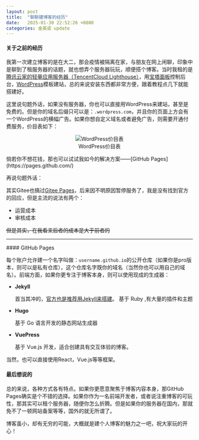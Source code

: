 ```yaml
---
layout: post
title:  "聊聊建博客的经历"
date:   2025-01-30 22:52:26 +0800
categories: 金英诺 update
---
```


#### 关于之前的经历

我第一次建立博客的是在大二，那会疫情被隔离在家，与朋友在网上闲聊，印象中是聊到了租服务器的话题，就也想弄个服务器玩玩，顺便搭个博客。当时我租的是[腾讯云家的轻量应用服务器（TencentCloud Lighthouse）](https://cloud.tencent.com/product/lighthouse)，用[宝塔面板](https://www.bt.cn/new/index.html)控制后台，[WordPress](https://cn.wordpress.org/)模板建站，总的来说安装东西都非常方便，跟着教程点几下就能搭建好。

这里说句题外话，如果没有服务器，你也可以直接用WordPress来建站，甚至是免费的。但是你的域名后缀只可以是：`.wordpress.com`，并且你的页面上方会有一个WordPress的横幅广告。如果你想自定义域名或者避免广告，则需要开通付费服务，价目表如下：

<figure style="text-align: center;">
    <img src="{{site.url}}\assets\WordPress价目表.png" alt="WordPress价目表">
    <figcaption>WordPress价目表</figcaption>
</figure>
倘若你不想花钱，那也可以试试我如今的解决方案——[GitHub Pages](https://pages.github.com/)

再说句题外话：

其实Gitee也搞过[Gitee Pages](https://gitee.com/help/articles/4136)，后来因不明原因暂停服务了，我是没有找到官方的回应，但是主流的说法有两个：

- 运营成本
- 审核成本

<del>但是其实，在我看来后者的成本是大于前者的</del>

<hr>
#### GitHub Pages

每个账户允许建一个名字叫做：`username.github.io`的公开仓库（如果你是pro版本，则可以是私有仓库），这个仓库名字既你的域名（当然你也可以用自己的域名）。前端方面，如果你更专注于博客本身，则可以使用现成的生成器：

- **Jekyll**

  首当其冲的，[官方也是推荐用Jekyll来搭建](https://docs.github.com/en/pages/setting-up-a-github-pages-site-with-jekyll/about-github-pages-and-jekyll)。
  基于 Ruby ,有大量的插件和主题

- **Hugo**

  基于 Go 语言开发的静态网站生成器

- **VuePress**

  基于 Vue.js 开发，适合创建具有交互体验的博客。

当然，也可以直接使用React，Vue.js等等框架。

#### 最后想说的

总的来说，各种方式各有特点。如果你更愿意聚焦于博客内容本身，那GitHub Pages确实是个不错的选择。如果你作为一名前端开发者，或者说注重博客的可玩性，那其实可以租个服务器，随便你怎么折腾。但是如果你的服务器在国内，那就免不了一顿网站备案等等，国外的就无所谓了。

博客虽小，却有无穷的可能，大概就是建个人博客的魅力之一吧，祝大家玩的开心！